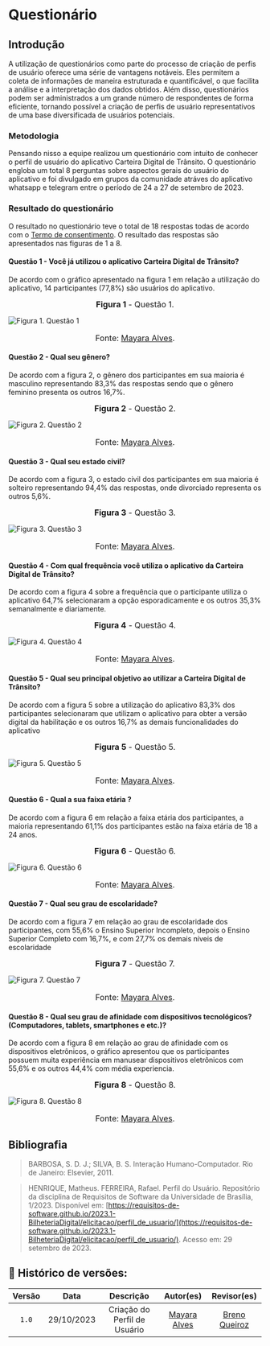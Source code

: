 # Questionário

## Introdução
A utilização de questionários como parte do processo de criação de perfis de usuário oferece uma série de vantagens notáveis. Eles permitem a coleta de informações de maneira 
estruturada e quantificável, o que facilita a análise e a interpretação dos dados obtidos. Além disso, questionários podem ser administrados a um grande número de respondentes
de forma eficiente, tornando possível a criação de perfis de usuário representativos de uma base diversificada de usuários potenciais. 

### Metodologia 
Pensando nisso a equipe realizou um questionário com intuito de conhecer o perfil de usuário do aplicativo Carteira Digital de Trânsito. O questionário engloba um total 8 perguntas sobre aspectos gerais do 
usuário do aplicativo e foi divulgado em grupos da comunidade atráves do aplicativo whatsapp e telegram entre o período de 24 a 27 de setembro de 2023. 

### Resultado do questionário 
O resultado no questionário teve o total de 18 respostas todas de acordo com o  [Termo de consentimento](termoConsentimento.pdf). O resultado das respostas são apresentados nas figuras de 1 a 8.

#### Questão 1 - Você já utilizou o aplicativo Carteira Digital de Trânsito?
De acordo com o gráfico apresentado na figura 1 em relação a utilização do aplicativo, 14 participantes (77,8%) são usuários do aplicativo.


<font size="3"><p style="text-align: center">**Figura 1** - Questão 1.</p></font>
![Figura 1. Questão 1](../assets/Grafico-1.PNG)
<font size="3"><p style="text-align: center">Fonte: [Mayara Alves](https://github.com/Mayara-tech).</p></font>

#### Questão 2 - Qual seu gênero?
De acordo com a figura 2, o gênero dos participantes em sua maioria é masculino representando 83,3% das respostas sendo que o gênero feminino presenta os outros 16,7%.


<font size="3"><p style="text-align: center">**Figura 2** - Questão 2.</p></font>
![Figura 2. Questão 2](../assets/Grafico-2.PNG)
<font size="3"><p style="text-align: center">Fonte: [Mayara Alves](https://github.com/Mayara-tech).</p></font>

#### Questão 3 - Qual seu estado civil?
De acordo com a figura 3, o estado civil dos participantes em sua maioria é solteiro representando 94,4% das respostas, onde divorciado representa os outros 5,6%.


<font size="3"><p style="text-align: center">**Figura 3** - Questão 3.</p></font>
![Figura 3. Questão 3](../assets/Grafico-3.PNG)
<font size="3"><p style="text-align: center">Fonte: [Mayara Alves](https://github.com/Mayara-tech).</p></font>

#### Questão 4 - Com qual frequência você utiliza o aplicativo da Carteira Digital de Trânsito?
De acordo com a figura 4 sobre a frequência que o participante utiliza o aplicativo 64,7% selecionaram a opção esporadicamente e os outros 35,3% semanalmente e diariamente.

<font size="3"><p style="text-align: center">**Figura 4** - Questão 4.</p></font>
![Figura 4. Questão 4](../assets/Grafico-4.PNG)
<font size="3"><p style="text-align: center">Fonte: [Mayara Alves](https://github.com/Mayara-tech).</p></font>

#### Questão 5 - Qual seu principal objetivo ao utilizar a Carteira Digital de Trânsito?
De acordo com a figura 5 sobre a utilização do aplicativo 83,3% dos participantes selecionaram que utilizam o aplicativo para obter a versão digital da habilitação e os outros 16,7% as demais funcionalidades do aplicativo 

<font size="3"><p style="text-align: center">**Figura 5** - Questão 5.</p></font>
![Figura 5. Questão 5](../assets/Grafico-5.PNG)
<font size="3"><p style="text-align: center">Fonte: [Mayara Alves](https://github.com/Mayara-tech).</p></font>

#### Questão 6 - Qual a sua faixa etária ?
De acordo com a figura 6 em relação a faixa etária dos participantes, a maioria representando 61,1% dos participantes estão na faixa etária de 18 a 24 anos.

<font size="3"><p style="text-align: center">**Figura 6** - Questão 6.</p></font>
![Figura 6. Questão 6](../assets/Grafico-6.PNG)
<font size="3"><p style="text-align: center">Fonte: [Mayara Alves](https://github.com/Mayara-tech).</p></font>

#### Questão 7 - Qual seu grau de escolaridade?
De acordo com a figura 7 em relação ao grau de escolaridade dos participantes, com 55,6% o Ensino Superior Incompleto, depois o Ensino Superior Completo com 16,7%, e com 27,7% os demais níveis de escolaridade

<font size="3"><p style="text-align: center">**Figura 7** - Questão 7.</p></font>
![Figura 7. Questão 7](../assets/grafico-7.PNG)
<font size="3"><p style="text-align: center">Fonte: [Mayara Alves](https://github.com/Mayara-tech).</p></font>

#### Questão 8 - Qual seu grau de afinidade com dispositivos tecnológicos? (Computadores, tablets, smartphones e etc.)?
De acordo com a figura 8 em relação ao grau de afinidade com os dispositivos eletrônicos, o gráfico apresentou que os participantes possuem muita experiência em manusear dispositivos eletrônicos com 55,6% e os outros 44,4% com média experiencia. 

<font size="3"><p style="text-align: center">**Figura 8** - Questão 8.</p></font>
![Figura 8. Questão 8](../assets/Grafico-8.PNG)
<font size="3"><p style="text-align: center">Fonte: [Mayara Alves](https://github.com/Mayara-tech).</p></font>


## Bibliografia
> BARBOSA, S. D. J.; SILVA, B. S. Interação Humano-Computador. Rio de Janeiro: Elsevier, 2011.

> HENRIQUE, Matheus. FERREIRA, Rafael. Perfil do Usuário. Repositório da disciplina de Requisitos de Software da Universidade de Brasília, 1/2023. Disponível em: [https://requisitos-de-software.github.io/2023.1-BilheteriaDigital/elicitacao/perfil_de_usuario/](https://requisitos-de-software.github.io/2023.1-BilheteriaDigital/elicitacao/perfil_de_usuario/). Acesso em: 29 setembro de 2023.

## 📑 Histórico de versões:

 Versão  |    Data    |                        Descrição                        |                                             Autor(es)                                             |                  Revisor(es)                   
 :-----: | :--------: | :-----------------------------------------------------: | :-----------------------------------------------------------------------------------------------: | :--------------------------------------------: 
  `1.0`  | 29/10/2023 |            Criação do Perfil de Usuário           | [Mayara Alves](https://github.com/Mayara-tech) | [Breno Queiroz](https://github.com/brenob6)



